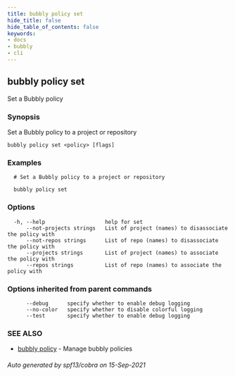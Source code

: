 ```yaml
---
title: bubbly policy set
hide_title: false
hide_table_of_contents: false
keywords:
- docs
- bubbly
- cli
---
```

## bubbly policy set

Set a Bubbly policy

### Synopsis

Set a Bubbly policy to a project or repository



```
bubbly policy set <policy> [flags]
```

### Examples

```
  # Set a Bubbly policy to a project or repository
  
  bubbly policy set
```

### Options

```
  -h, --help                   help for set
      --not-projects strings   List of project (names) to disassociate the policy with
      --not-repos strings      List of repo (names) to disassociate the policy with
      --projects strings       List of project (names) to associate the policy with
      --repos strings          List of repo (names) to associate the policy with
```

### Options inherited from parent commands

```
      --debug      specify whether to enable debug logging
      --no-color   specify whether to disable colorful logging
      --test       specify whether to enable debug logging
```

### SEE ALSO

* [bubbly policy](bubbly_policy.md)	 - Manage bubbly policies

###### Auto generated by spf13/cobra on 15-Sep-2021
